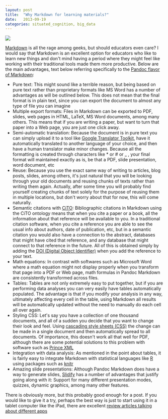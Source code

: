 ```yaml
---
layout: post
title:  "Why Markdown for learning materials?"
date:   2013-09-19
categories: situated_cognition, big_data
---
```


![](https://lh5.googleusercontent.com/-eQMPOpwIZDw/UjT9Wg3pPuI/AAAAAAAA31w/CahngnC1-0E/w1000-h500-no/fractal.png)

[Markdown](http://daringfireball.net/projects/markdown/basics) is all the rage among geeks, but should educators even care? I would say that Markdown is an excellent option for educators who like to learn new things and don't mind having a period where they might feel like working with their traditional tools made them more productive. Below are the main advantages, text below referring specifically to the [Pandoc flavor of Markdown](http://johnmacfarlane.net/pandoc/README.html):

* Pure text: This might sound like a terrible reason, but being based on pure text rather than proprietary formats like MS Word has a number of advantages as will be outlined below. This does not mean that the final format is in plain text, since you can export the document to almost any type of file you can imagine
* Multiple export formats: Files in Markdown can be exported to PDF, slides, web pages in HTML, LaTeX, MS Word documents, among many others. This means that if you are writing a paper, but want to turn that paper into a Web page, you are just one click away.
* Semi-automatic translation: Because the document is in pure text you can simply upload it to a tool like [Google Translator Toolkit](http://translate.google.com/toolkit), have it automatically translated to another language of your choice, and then have a human translator make minor changes. Because all the formatting is created through characters like * or # or _ , your final format will maintained exactly as is, be that a PDF, slide presentation, word document, etc 
* Reuse: Because you use the exact same way of writing to articles, blog posts, slides, among others, it's just natural that you will be looking through your old documents and reusing chunks of texts rather than writing them again. Actually, after some time you will probably find yourself creating chunks of text solely for the purpose of reusing them in multiple locations, but don't worry about that for now, this will come naturally.
* Semantic citations with [CiTO](http://www.essepuntato.it/lode/http://purl.org/spar/cito): Bibliographic citations in Markdown using the CiTO ontology means that when you cite a paper or a book, all the information about that reference will be available to you. In a traditional citation software, when you cite a reference you are able to see the usual info about authors, date of publication, etc, but in a semantic citation you would also have a connection to the abstract, databases that might have cited that reference, and any database that might connect to that reference in the future. All of this is obtained simply by adding the [DOI (Digital Object Identifier)](http://www.doi.org/) when you add the reference to your text.
* Math equations: In contrast with softwares such as Microsoft Word where a math equation might not display properly when you transform that page into a PDF or Web page, math formulas in Pandoc Markdown are consistently transformed across files.
* Tables: Tables are not only extremely easy to put together, but if you are performing data analyses you can very easily have tables automatically populated. The advantage is that if you modify your analysis in any way, ultimately affecting every cell in the table, using Markdown all results will be automatically updated without the need to manually do each cell all over again.
* Styling CSS: Let's say you have a collection of one thousand documents, and all of a sudden you decide that you want to change their look and feel. Using [cascading style sheets (CSS)](http://www.w3schools.com/css/) the change can be made in a single document and then automatically spread to all documents. Of importance, this doesn't work all that well for PDF, although there are some potential solutions to this problem with software such as [Prince XML](http://www.princexml.com/)
* Integration with data analysis: As mentioned in the point about tables, it is fairly easy to integrate Markdown with statistical languages like [R]() using packages such as [knitr](http://yihui.name/knitr/)
* Amazing slide presentations: Although Pandoc Markdown does have a way to generate slides, [Slidify](http://slidify.org/) has a number of advantages that justify going along with it: Support for many different presentation modes, quizzes, dynamic graphics, among many other features.

There is obviously more, but this probably good enough for a post. If you would like to give it a try, perhaps the best way is just to start using it in a tablet computer like the iPad, there are excellent [review articles talking about different apps](http://ipad.appstorm.net/roundups/productivity-roundups/the-14-best-markdown-editors-and-notepads-for-the-ipad/)
